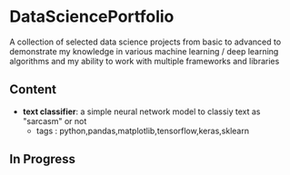 # DataSciencePortfolio
A collection of selected data science projects from basic to advanced to demonstrate my knowledge in various machine learning / deep learning algorithms and my ability to work with multiple frameworks and libraries  

## Content
* __text classifier__: a simple neural network model to classiy text as "sarcasm" or not
  * tags : python,pandas,matplotlib,tensorflow,keras,sklearn

## In Progress
